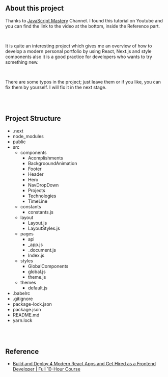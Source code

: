 ## About this project
Thanks to [JavaScript Mastery](https://www.youtube.com/@javascriptmastery) Channel. I found this tutorial on Youtube and you can find the link to the video at the bottom, inside the Reference part.

<br/>

It is quite an interesting project which gives me an overview of how to develop a modern personal portfolio by using React, Next.js and style components also it is a good practice for developers who wants to try something new.

<br/>

There are some typos in the project; just leave them or if you like, you can fix them by yourself. I will fix it in the next stage.

<br/>

<br/>

## Project Structure

- .next
- node_modules
- public
- src
  - components
    - Acomplishments
    - BackgrooundAnimation
    - Footer
    - Header
    - Hero
    - NavDropDown
    - Projects
    - Technologies
    - TimeLine 
  - constants
    - constants.js
  - layout
    - Layout.js
    - LayoutStyles.js
  - pages
    - api
    - _app.js
    - _document.js
    - Index.js
  - styles
    - GlobalComponents
    - global.js
    - theme.js
  - themes
    - default.js
- .babelrc
- .gitignore
- package-lock.json
- package.json
- README.md
- yarn.lock

<br/>

<br/>

## Reference

- [Build and Deploy 4 Modern React Apps and Get Hired as a Frontend Developer | Full 10-Hour Course](https://youtu.be/F627pKNUCVQ?list=LL)